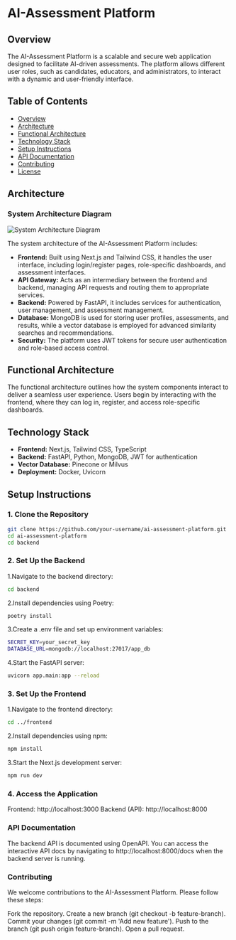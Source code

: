 # AI-Assessment Platform 

## Overview

The AI-Assessment Platform is a scalable and secure web application designed to facilitate AI-driven assessments. The platform allows different user roles, such as candidates, educators, and administrators, to interact with a dynamic and user-friendly interface.

## Table of Contents
- [Overview](#overview)
- [Architecture](#architecture)
- [Functional Architecture](#functional-architecture)
- [Technology Stack](#technology-stack)
- [Setup Instructions](#setup-instructions)
- [API Documentation](#api-documentation)
- [Contributing](#contributing)
- [License](#license)

## Architecture

### System Architecture Diagram

![System Architecture Diagram](link_to_system_architecture_diagram.png)

The system architecture of the AI-Assessment Platform includes:

- **Frontend:** Built using Next.js and Tailwind CSS, it handles the user interface, including login/register pages, role-specific dashboards, and assessment interfaces.
- **API Gateway:** Acts as an intermediary between the frontend and backend, managing API requests and routing them to appropriate services.
- **Backend:** Powered by FastAPI, it includes services for authentication, user management, and assessment management.
- **Database:** MongoDB is used for storing user profiles, assessments, and results, while a vector database is employed for advanced similarity searches and recommendations.
- **Security:** The platform uses JWT tokens for secure user authentication and role-based access control.

## Functional Architecture

The functional architecture outlines how the system components interact to deliver a seamless user experience. Users begin by interacting with the frontend, where they can log in, register, and access role-specific dashboards.

## Technology Stack

- **Frontend:** Next.js, Tailwind CSS, TypeScript
- **Backend:** FastAPI, Python, MongoDB, JWT for authentication
- **Vector Database:** Pinecone or Milvus
- **Deployment:** Docker, Uvicorn

## Setup Instructions

### 1. Clone the Repository

```bash
git clone https://github.com/your-username/ai-assessment-platform.git
cd ai-assessment-platform
cd backend
```
### 2. Set Up the Backend
1.Navigate to the backend directory:
```bash
cd backend
```
2.Install dependencies using Poetry:
```bash
poetry install
```
3.Create a .env file and set up environment variables:
```bash
SECRET_KEY=your_secret_key
DATABASE_URL=mongodb://localhost:27017/app_db
```
4.Start the FastAPI server:
```bash
uvicorn app.main:app --reload
```
### 3. Set Up the Frontend
1.Navigate to the frontend directory:
```bash
cd ../frontend
```
2.Install dependencies using npm:
```bash
npm install
```
3.Start the Next.js development server:
```bash
npm run dev
```
### 4. Access the Application
Frontend: http://localhost:3000
Backend (API): http://localhost:8000

### API Documentation
The backend API is documented using OpenAPI. You can access the interactive API docs by navigating to http://localhost:8000/docs when the backend server is running.

### Contributing
We welcome contributions to the AI-Assessment Platform. Please follow these steps:

Fork the repository.
Create a new branch (git checkout -b feature-branch).
Commit your changes (git commit -m 'Add new feature').
Push to the branch (git push origin feature-branch).
Open a pull request.

